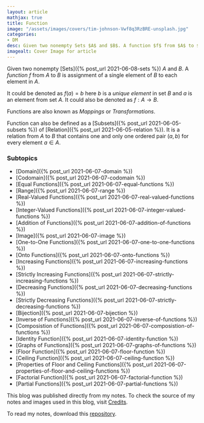 ```yaml
---
layout: article
mathjax: true
title: Function
image: "/assets/images/covers/tim-johnson-Vwf8q3RzBRE-unsplash.jpg"
categories:
- DM
desc: Given two nonempty Sets $A$ and $B$. A function $f$ from $A$ to $B$ is assignment of a single element of $B$ to each element in $A$. 
imagealt: Cover Image for article
---
```


Given two nonempty [Sets]({% post_url 2021-06-08-sets %}) $A$ and $B$. A *function* $f$ from $A$ to $B$ is assignment of a single element of $B$ to each element in $A$.





















































































































































































































































































































































































































It could be denoted as $f(a) = b$ here $b$ is a *unique element* in set $B$ and $a$ is an element from set $A$. It could also be denoted as $f: A \rightarrow B$.





















































































































































































































































































































































































































Functions are also known as *Mappings* or *Transformations*.

Function can also be defined as a [Subsets]({% post_url 2021-06-05-subsets %}) of [Relation]({% post_url 2021-06-05-relation %}). It is a relation from $A$ to $B$ that contains one and only one ordered pair $(a, b)$ for every element $a \in A$.





















































































































































































































































































































































































































### Subtopics
- [Domain]({% post_url 2021-06-07-domain %})
- [Codomain]({% post_url 2021-06-07-codomain %})
- [Equal Functions]({% post_url 2021-06-07-equal-functions %})
- [Range]({% post_url 2021-06-07-range %})
- [Real-Valued Functions]({% post_url 2021-06-07-real-valued-functions %})
- [Integer-Valued Functions]({% post_url 2021-06-07-integer-valued-functions %})
- [Addition of Functions]({% post_url 2021-06-07-addition-of-functions %})
- [Image]({% post_url 2021-06-07-image %})
- [One-to-One Functions]({% post_url 2021-06-07-one-to-one-functions %})
- [Onto Functions]({% post_url 2021-06-07-onto-functions %})
- [Increasing Functions]({% post_url 2021-06-07-increasing-functions %})
- [Strictly Increasing Functions]({% post_url 2021-06-07-strictly-increasing-functions %})
- [Decreasing Functions]({% post_url 2021-06-07-decreasing-functions %})
- [Strictly Decreasing Functions]({% post_url 2021-06-07-strictly-decreasing-functions %})
- [Bijection]({% post_url 2021-06-07-bijection %})
- [Inverse of Functions]({% post_url 2021-06-07-inverse-of-functions %})
- [Composistion of Functions]({% post_url 2021-06-07-composistion-of-functions %})
- [Identity Function]({% post_url 2021-06-07-identity-function %})
- [Graphs of Functions]({% post_url 2021-06-07-graphs-of-functions %})
- [Floor Function]({% post_url 2021-06-07-floor-function %})
- [Ceiling Function]({% post_url 2021-06-07-ceiling-function %})
- [Properties of Floor and Ceiling Functions]({% post_url 2021-06-07-properties-of-floor-and-ceiling-functions %})
- [Factorial Function]({% post_url 2021-06-07-factorial-function %})
- [Partial Functions]({% post_url 2021-06-07-partial-functions %})

This blog was published directly from my notes.
To check the source of my notes and images used in this blog, visit <a href="/credits.html" target="_blank">Credits</a>.

To read my notes, download this <a href="https://github.com/bovem/CS" target="blank">repository</a>.